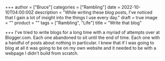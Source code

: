 +++
author = ["Bruce"]
categories = ["Rambling"]
date = 2022-10-10T04:00:00Z
description = "While writing these blog posts, I've noticed that I gain a lot of insight into the things I use every day."
draft = true
image = ""
product = ""
tags = ["Rambling", "Life"]
title = "Write that blog"

+++
I've tried to write blogs for a long time with a myriad of attempts over at Blogger.com. Each one abandoned to sit until the end of time. Each one with a handful of posts about nothing in particular. I knew that if I was going to blog at all it was going to be on my own website and it needed to be with a webpage I didn't build from scratch. 